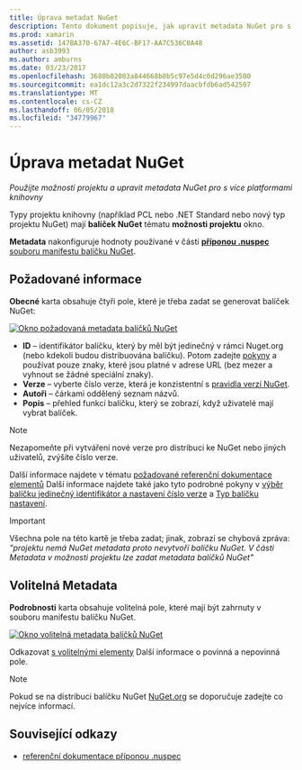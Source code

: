 ```yaml
---
title: Úprava metadat NuGet
description: Tento dokument popisuje, jak upravit metadata NuGet pro s více platformami knihovny pomocí možnosti projektu. Popisuje požadované a volitelné metadat.
ms.prod: xamarin
ms.assetid: 147BA370-67A7-4E6C-BF17-AA7C536C0A48
author: asb3993
ms.author: amburns
ms.date: 03/23/2017
ms.openlocfilehash: 3680b02003a844668b0b5c97e5d4c0d296ae3500
ms.sourcegitcommit: ea1dc12a3c2d7322f234997daacbfdb6ad542507
ms.translationtype: MT
ms.contentlocale: cs-CZ
ms.lasthandoff: 06/05/2018
ms.locfileid: "34779967"
---
```

# <a name="editing-nuget-metadata"></a>Úprava metadat NuGet

_Použijte možnosti projektu a upravit metadata NuGet pro s více platformami knihovny_

Typy projektu knihovny (například PCL nebo .NET Standard nebo nový typ projektu NuGet) mají **balíček NuGet** tématu **možnosti projektu** okno.

**Metadata** nakonfiguruje hodnoty používané v části [ **příponou .nuspec** souboru manifestu balíčku NuGet](https://docs.microsoft.com/nuget/create-packages/creating-a-package#the-role-and-structure-of-the-nuspec-file).

## <a name="required-information"></a>Požadované informace

**Obecné** karta obsahuje čtyři pole, které je třeba zadat se generovat balíček NuGet:

[![](metadata-images/metadata-general-sml.png "Okno požadovaná metadata balíčků NuGet")](metadata-images/metadata-general.png#lightbox)

- **ID** – identifikátor balíčku, který by měl být jedinečný v rámci Nuget.org (nebo kdekoli budou distribuována balíčku). Potom zadejte [pokyny](https://docs.microsoft.com/nuget/create-packages/creating-a-package#choosing-a-unique-package-identifier-and-setting-the-version-number) a používat pouze znaky, které jsou platné v adrese URL (bez mezer a vyhnout se žádné speciální znaky).
- **Verze** – vyberte číslo verze, která je konzistentní s [pravidla verzí NuGet](https://docs.microsoft.com/nuget/create-packages/dependency-versions).
- **Autoři** – čárkami oddělený seznam názvů.
- **Popis** – přehled funkcí balíčku, který se zobrazí, když uživatelé mají vybrat balíček.

> [!NOTE]
> Nezapomeňte při vytváření nové verze pro distribuci ke NuGet nebo jiných uživatelů, zvýšíte číslo verze.

Další informace najdete v tématu [požadované referenční dokumentace elementů](https://docs.microsoft.com/nuget/schema/nuspec#required-metadata-elements) Další informace najdete také jako tyto podrobné pokyny v [výběr balíčku jedinečný identifikátor a nastavení číslo verze](https://docs.microsoft.com/nuget/create-packages/creating-a-package#choosing-a-unique-package-identifier-and-setting-the-version-number) a [ Typ balíčku nastavení](https://docs.microsoft.com/nuget/create-packages/creating-a-package#setting-a-package-type).

> [!IMPORTANT]
> Všechna pole na této kartě je třeba zadat; jinak, zobrazí se chybová zpráva: _"projektu nemá NuGet metadata proto nevytvoří balíčku NuGet. V části Metadata v možnosti projektu lze zadat metadata balíčků NuGet"_

## <a name="optional-metadata"></a>Volitelná Metadata

**Podrobnosti** karta obsahuje volitelná pole, které mají být zahrnuty v souboru manifestu balíčku NuGet.

[![](metadata-images/metadata-detail-sml.png "Okno volitelná metadata balíčků NuGet")](metadata-images/metadata-detail.png#lightbox)

Odkazovat [s volitelnými elementy](https://docs.microsoft.com/nuget/schema/nuspec#optional-metadata-elements) Další informace o povinná a nepovinná pole.

> [!NOTE]
> Pokud se na distribuci balíčku NuGet [NuGet.org](https://www.nuget.org) se doporučuje zadejte co nejvíce informací.


## <a name="related-links"></a>Související odkazy

- [referenční dokumentace příponou .nuspec](https://docs.microsoft.com/nuget/schema/nuspec#general-form-and-schema)
